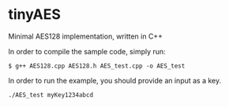 # tinyAES

Minimal AES128 implementation, written in C++

In order to compile the sample code, simply run:
```shell_session
$ g++ AES128.cpp AES128.h AES_test.cpp -o AES_test
```

In order to run the example, you should provide an input as a key.
```shell_session
./AES_test myKey1234abcd
```

